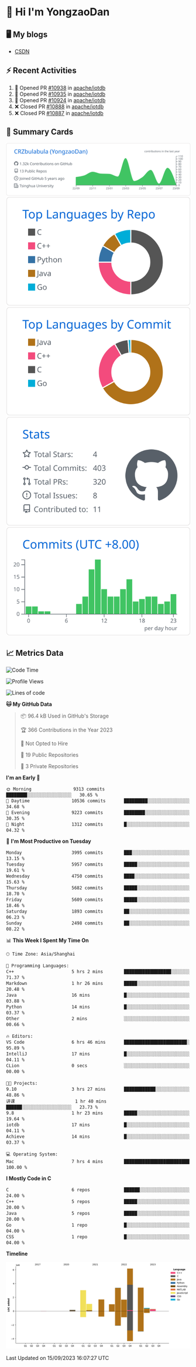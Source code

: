 # 👋 Hi I'm YongzaoDan

## 🖥 My blogs
  + [CSDN](https://blog.csdn.net/CRZbulabula?type=blog)

## ⚡ Recent Activities
<!--START_SECTION:activity-->
1. 💪 Opened PR [#10938](https://github.com/apache/iotdb/pull/10938) in [apache/iotdb](https://github.com/apache/iotdb)
2. 💪 Opened PR [#10935](https://github.com/apache/iotdb/pull/10935) in [apache/iotdb](https://github.com/apache/iotdb)
3. 💪 Opened PR [#10924](https://github.com/apache/iotdb/pull/10924) in [apache/iotdb](https://github.com/apache/iotdb)
4. ❌ Closed PR [#10888](https://github.com/apache/iotdb/pull/10888) in [apache/iotdb](https://github.com/apache/iotdb)
5. ❌ Closed PR [#10887](https://github.com/apache/iotdb/pull/10887) in [apache/iotdb](https://github.com/apache/iotdb)
<!--END_SECTION:activity-->

## 🎑 Summary Cards

[![](https://raw.githubusercontent.com/CRZbulabula/CRZbulabula/main/profile-summary-card-output/github/0-profile-details.svg)](https://github.com/vn7n24fzkq/github-profile-summary-cards)
[![](https://raw.githubusercontent.com/CRZbulabula/CRZbulabula/main/profile-summary-card-output/github/1-repos-per-language.svg)](https://github.com/vn7n24fzkq/github-profile-summary-cards) [![](https://raw.githubusercontent.com/CRZbulabula/CRZbulabula/main/profile-summary-card-output/github/2-most-commit-language.svg)](https://github.com/vn7n24fzkq/github-profile-summary-cards)
[![](https://raw.githubusercontent.com/CRZbulabula/CRZbulabula/main/profile-summary-card-output/github/3-stats.svg)](https://github.com/vn7n24fzkq/github-profile-summary-cards) [![](https://raw.githubusercontent.com/CRZbulabula/CRZbulabula/main/profile-summary-card-output/github/4-productive-time.svg)](https://github.com/vn7n24fzkq/github-profile-summary-cards)

## 📈 Metrics Data

<!--START_SECTION:waka-->
![Code Time](http://img.shields.io/badge/Code%20Time-304%20hrs%2031%20mins-blue)

![Profile Views](http://img.shields.io/badge/Profile%20Views-1-blue)

![Lines of code](https://img.shields.io/badge/From%20Hello%20World%20I%27ve%20Written-22.2%20million%20lines%20of%20code-blue)

**🐱 My GitHub Data** 

> 📦 96.4 kB Used in GitHub's Storage 
 > 
> 🏆 366 Contributions in the Year 2023
 > 
> 🚫 Not Opted to Hire
 > 
> 📜 19 Public Repositories 
 > 
> 🔑 3 Private Repositories 
 > 
**I'm an Early 🐤** 

```text
🌞 Morning                9313 commits        ████████░░░░░░░░░░░░░░░░░   30.65 % 
🌆 Daytime                10536 commits       █████████░░░░░░░░░░░░░░░░   34.68 % 
🌃 Evening                9223 commits        ████████░░░░░░░░░░░░░░░░░   30.35 % 
🌙 Night                  1312 commits        █░░░░░░░░░░░░░░░░░░░░░░░░   04.32 % 
```
📅 **I'm Most Productive on Tuesday** 

```text
Monday                   3995 commits        ███░░░░░░░░░░░░░░░░░░░░░░   13.15 % 
Tuesday                  5957 commits        █████░░░░░░░░░░░░░░░░░░░░   19.61 % 
Wednesday                4750 commits        ████░░░░░░░░░░░░░░░░░░░░░   15.63 % 
Thursday                 5682 commits        █████░░░░░░░░░░░░░░░░░░░░   18.70 % 
Friday                   5609 commits        █████░░░░░░░░░░░░░░░░░░░░   18.46 % 
Saturday                 1893 commits        ██░░░░░░░░░░░░░░░░░░░░░░░   06.23 % 
Sunday                   2498 commits        ██░░░░░░░░░░░░░░░░░░░░░░░   08.22 % 
```


📊 **This Week I Spent My Time On** 

```text
🕑︎ Time Zone: Asia/Shanghai

💬 Programming Languages: 
C++                      5 hrs 2 mins        ██████████████████░░░░░░░   71.37 % 
Markdown                 1 hr 26 mins        █████░░░░░░░░░░░░░░░░░░░░   20.48 % 
Java                     16 mins             █░░░░░░░░░░░░░░░░░░░░░░░░   03.88 % 
Python                   14 mins             █░░░░░░░░░░░░░░░░░░░░░░░░   03.37 % 
Other                    2 mins              ░░░░░░░░░░░░░░░░░░░░░░░░░   00.66 % 

🔥 Editors: 
VS Code                  6 hrs 46 mins       ████████████████████████░   95.89 % 
IntelliJ                 17 mins             █░░░░░░░░░░░░░░░░░░░░░░░░   04.11 % 
CLion                    0 secs              ░░░░░░░░░░░░░░░░░░░░░░░░░   00.00 % 

🐱‍💻 Projects: 
9.10                     3 hrs 27 mins       ████████████░░░░░░░░░░░░░   48.86 % 
讲课                       1 hr 40 mins        ██████░░░░░░░░░░░░░░░░░░░   23.73 % 
9.8                      1 hr 23 mins        █████░░░░░░░░░░░░░░░░░░░░   19.64 % 
iotdb                    17 mins             █░░░░░░░░░░░░░░░░░░░░░░░░   04.11 % 
Achieve                  14 mins             █░░░░░░░░░░░░░░░░░░░░░░░░   03.37 % 

💻 Operating System: 
Mac                      7 hrs 4 mins        █████████████████████████   100.00 % 
```

**I Mostly Code in C** 

```text
C                        6 repos             ██████░░░░░░░░░░░░░░░░░░░   24.00 % 
C++                      5 repos             █████░░░░░░░░░░░░░░░░░░░░   20.00 % 
Java                     5 repos             █████░░░░░░░░░░░░░░░░░░░░   20.00 % 
Go                       1 repo              █░░░░░░░░░░░░░░░░░░░░░░░░   04.00 % 
CSS                      1 repo              █░░░░░░░░░░░░░░░░░░░░░░░░   04.00 % 
```



**Timeline**

![Lines of Code chart](https://raw.githubusercontent.com/CRZbulabula/CRZbulabula/main/assets/bar_graph.png)


 Last Updated on 15/09/2023 16:07:27 UTC
<!--END_SECTION:waka-->

